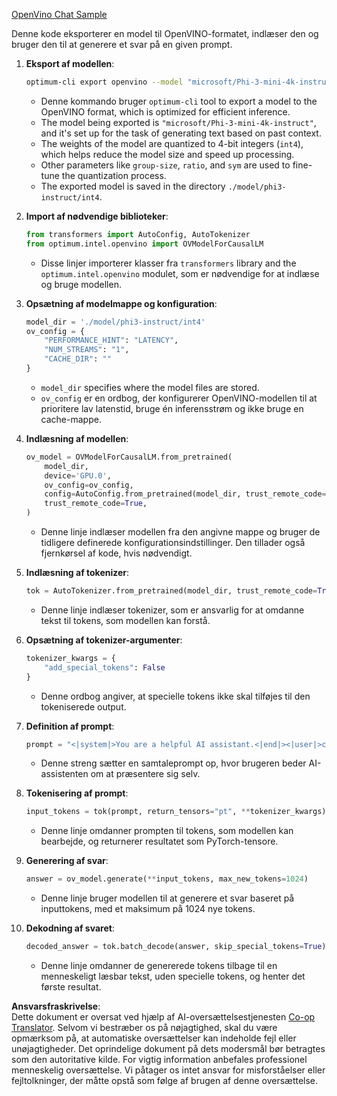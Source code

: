<!--
CO_OP_TRANSLATOR_METADATA:
{
  "original_hash": "a2a54312eea82ac654fb0f6d39b1f772",
  "translation_date": "2025-05-09T15:55:47+00:00",
  "source_file": "md/02.Application/01.TextAndChat/Phi3/E2E_OpenVino_Chat.md",
  "language_code": "da"
}
-->
[OpenVino Chat Sample](../../../../../../code/06.E2E/E2E_OpenVino_Chat_Phi3-instruct.ipynb)

Denne kode eksporterer en model til OpenVINO-formatet, indlæser den og bruger den til at generere et svar på en given prompt.

1. **Eksport af modellen**:  
   ```bash
   optimum-cli export openvino --model "microsoft/Phi-3-mini-4k-instruct" --task text-generation-with-past --weight-format int4 --group-size 128 --ratio 0.6 --sym --trust-remote-code ./model/phi3-instruct/int4
   ```  
   - Denne kommando bruger `optimum-cli` tool to export a model to the OpenVINO format, which is optimized for efficient inference.
   - The model being exported is `"microsoft/Phi-3-mini-4k-instruct"`, and it's set up for the task of generating text based on past context.
   - The weights of the model are quantized to 4-bit integers (`int4`), which helps reduce the model size and speed up processing.
   - Other parameters like `group-size`, `ratio`, and `sym` are used to fine-tune the quantization process.
   - The exported model is saved in the directory `./model/phi3-instruct/int4`.

2. **Import af nødvendige biblioteker**:  
   ```python
   from transformers import AutoConfig, AutoTokenizer
   from optimum.intel.openvino import OVModelForCausalLM
   ```  
   - Disse linjer importerer klasser fra `transformers` library and the `optimum.intel.openvino` modulet, som er nødvendige for at indlæse og bruge modellen.

3. **Opsætning af modelmappe og konfiguration**:  
   ```python
   model_dir = './model/phi3-instruct/int4'
   ov_config = {
       "PERFORMANCE_HINT": "LATENCY",
       "NUM_STREAMS": "1",
       "CACHE_DIR": ""
   }
   ```  
   - `model_dir` specifies where the model files are stored.
   - `ov_config` er en ordbog, der konfigurerer OpenVINO-modellen til at prioritere lav latenstid, bruge én inferensstrøm og ikke bruge en cache-mappe.

4. **Indlæsning af modellen**:  
   ```python
   ov_model = OVModelForCausalLM.from_pretrained(
       model_dir,
       device='GPU.0',
       ov_config=ov_config,
       config=AutoConfig.from_pretrained(model_dir, trust_remote_code=True),
       trust_remote_code=True,
   )
   ```  
   - Denne linje indlæser modellen fra den angivne mappe og bruger de tidligere definerede konfigurationsindstillinger. Den tillader også fjernkørsel af kode, hvis nødvendigt.

5. **Indlæsning af tokenizer**:  
   ```python
   tok = AutoTokenizer.from_pretrained(model_dir, trust_remote_code=True)
   ```  
   - Denne linje indlæser tokenizer, som er ansvarlig for at omdanne tekst til tokens, som modellen kan forstå.

6. **Opsætning af tokenizer-argumenter**:  
   ```python
   tokenizer_kwargs = {
       "add_special_tokens": False
   }
   ```  
   - Denne ordbog angiver, at specielle tokens ikke skal tilføjes til den tokeniserede output.

7. **Definition af prompt**:  
   ```python
   prompt = "<|system|>You are a helpful AI assistant.<|end|><|user|>can you introduce yourself?<|end|><|assistant|>"
   ```  
   - Denne streng sætter en samtaleprompt op, hvor brugeren beder AI-assistenten om at præsentere sig selv.

8. **Tokenisering af prompt**:  
   ```python
   input_tokens = tok(prompt, return_tensors="pt", **tokenizer_kwargs)
   ```  
   - Denne linje omdanner prompten til tokens, som modellen kan bearbejde, og returnerer resultatet som PyTorch-tensore.

9. **Generering af svar**:  
   ```python
   answer = ov_model.generate(**input_tokens, max_new_tokens=1024)
   ```  
   - Denne linje bruger modellen til at generere et svar baseret på inputtokens, med et maksimum på 1024 nye tokens.

10. **Dekodning af svaret**:  
    ```python
    decoded_answer = tok.batch_decode(answer, skip_special_tokens=True)[0]
    ```  
    - Denne linje omdanner de genererede tokens tilbage til en menneskeligt læsbar tekst, uden specielle tokens, og henter det første resultat.

**Ansvarsfraskrivelse**:  
Dette dokument er oversat ved hjælp af AI-oversættelsestjenesten [Co-op Translator](https://github.com/Azure/co-op-translator). Selvom vi bestræber os på nøjagtighed, skal du være opmærksom på, at automatiske oversættelser kan indeholde fejl eller unøjagtigheder. Det oprindelige dokument på dets modersmål bør betragtes som den autoritative kilde. For vigtig information anbefales professionel menneskelig oversættelse. Vi påtager os intet ansvar for misforståelser eller fejltolkninger, der måtte opstå som følge af brugen af denne oversættelse.
